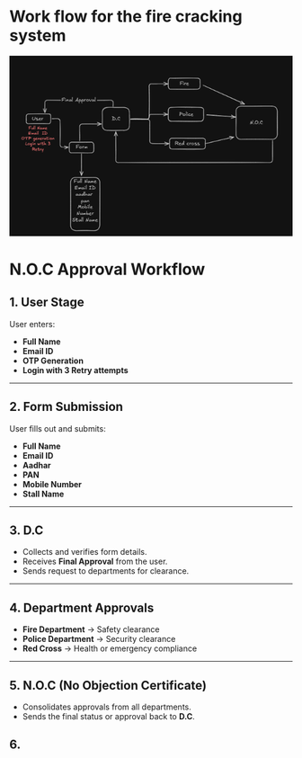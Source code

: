 # Work flow for the fire cracking system 
![alt text](fire.png)

# N.O.C Approval Workflow

## 1. User Stage
User enters:
- **Full Name**
- **Email ID**
- **OTP Generation**
- **Login with 3 Retry attempts**

---

## 2. Form Submission
User fills out and submits:
- **Full Name**
- **Email ID**
- **Aadhar**
- **PAN**
- **Mobile Number**
- **Stall Name**

---

## 3. D.C
- Collects and verifies form details.  
- Receives **Final Approval** from the user.  
- Sends request to departments for clearance.

---

## 4. Department Approvals
-  **Fire Department** → Safety clearance  
- **Police Department** → Security clearance  
- **Red Cross** → Health or emergency compliance  

---

## 5. N.O.C (No Objection Certificate)
- Consolidates approvals from all departments.  
- Sends the final status or approval back to **D.C**.

## 6.  

